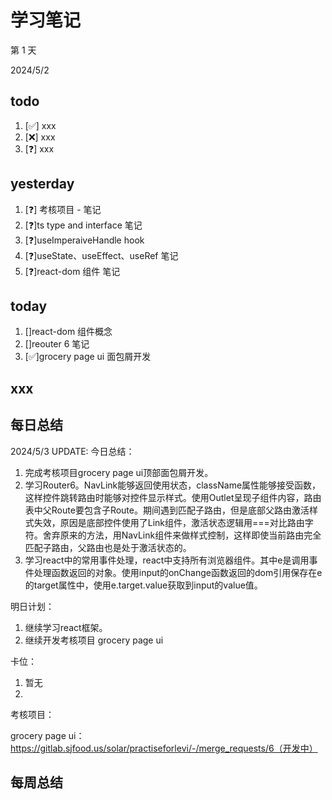 # 学习笔记

第 1 天

2024/5/2

## todo

1. [✅] xxx
2. [❌] xxx
3. [❓] xxx

## yesterday

1. [❓] 考核项目 - 笔记
2. [❓]ts type and interface 笔记
3. [❓]useImperaiveHandle hook
4. [❓]useState、useEffect、useRef 笔记
5. [❓]react-dom 组件 笔记

## today

1. []react-dom 组件概念
2. []reouter 6 笔记
3. [✅]grocery page ui 面包屑开发

## xxx

## 每日总结

2024/5/3 UPDATE:
今日总结：

1. 完成考核项目grocery page ui顶部面包屑开发。
1. 学习Router6。NavLink能够返回使用状态，className属性能够接受函数，这样控件跳转路由时能够对控件显示样式。使用Outlet呈现子组件内容，路由表中父Route要包含子Route。期间遇到匹配子路由，但是底部父路由激活样式失效，原因是底部控件使用了Link组件，激活状态逻辑用===对比路由字符。舍弃原来的方法，用NavLink组件来做样式控制，这样即使当前路由完全匹配子路由，父路由也是处于激活状态的。
1. 学习react中的常用事件处理，react中支持所有浏览器组件。其中e是调用事件处理函数返回的对象。使用input的onChange函数返回的dom引用保存在e的target属性中，使用e.target.value获取到input的value值。

明日计划：

1. 继续学习react框架。
1. 继续开发考核项目 grocery page ui

卡位：

1.  暂无
1.  

考核项目：

grocery page ui：https://gitlab.sjfood.us/solar/practiseforlevi/-/merge_requests/6（开发中）


## 每周总结